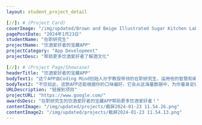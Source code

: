 ```yaml
---
layout: student_project_detail

[//]: # (Project Card)
coverImage: "/img/updated/Brown and Beige Illustrated Sugar Kitchen Label.jpg"
pagePostDate: "2024年1月23日"
studentName: "在职研究生"
projectName: "饮酒爱好者的宝藏APP"
projectCategory: "App Development"
projectDesc: "帮助更多饮酒爱好者了解酒文化"

[//]: # (Project Page/Showcase)
headerTitle: "饮酒爱好者的宝藏APP"
bodyText1: "这个APP由Coding Mind创始人孙宇教授带领的在职研究生，运用他的智慧和编程技术，结合AI的力量，收集了超过3万种啤酒的资料而创造的。"
bodyText2: "不仅如此，这款APP还能根据你的口味偏好，它会从这海量数据中，为你量身定做推荐！"
URLDescription: "链接到项目"
projectURL: "https://www.google.com/"
awardsDesc: "在职研究生的饮酒爱好者的宝藏APP帮助更多饮酒爱好者！"
contentImage: "/img/updated/projects/截屏2024-01-23 11.54.26.png"
contentImage2: "/img/updated/projects/截屏2024-01-23 11.54.13.png"
---
```

